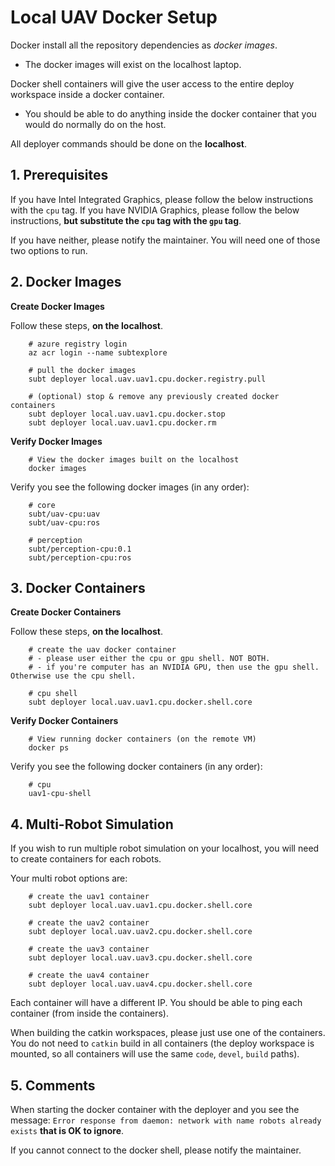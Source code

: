 # Local UAV Docker Setup

Docker install all the repository dependencies as *docker images*.

- The docker images will exist on the localhost laptop.

Docker shell containers will give the user access to the entire deploy workspace inside a docker container.

- You should be able to do anything inside the docker container that you would do normally do on the host.

All deployer commands should be done on the **localhost**.

## 1. Prerequisites

If you have Intel Integrated Graphics, please follow the below instructions with the `cpu` tag.
If you have NVIDIA Graphics, please follow the below instructions, **but substitute the `cpu` tag with the `gpu` tag**.

If you have neither, please notify the maintainer. You will need one of those two options to run.

## 2. Docker Images

**Create Docker Images**

Follow these steps, **on the localhost**.

        # azure registry login
        az acr login --name subtexplore

        # pull the docker images
        subt deployer local.uav.uav1.cpu.docker.registry.pull

        # (optional) stop & remove any previously created docker containers
        subt deployer local.uav.uav1.cpu.docker.stop
        subt deployer local.uav.uav1.cpu.docker.rm

**Verify Docker Images**

        # View the docker images built on the localhost
        docker images

Verify you see the following docker images (in any order):

        # core
        subt/uav-cpu:uav
        subt/uav-cpu:ros

        # perception
        subt/perception-cpu:0.1
        subt/perception-cpu:ros

## 3. Docker Containers

**Create Docker Containers**

Follow these steps, **on the localhost**.

        # create the uav docker container
        # - please user either the cpu or gpu shell. NOT BOTH.
        # - if you're computer has an NVIDIA GPU, then use the gpu shell. Otherwise use the cpu shell.

        # cpu shell
        subt deployer local.uav.uav1.cpu.docker.shell.core

**Verify Docker Containers**

        # View running docker containers (on the remote VM)
        docker ps

Verify you see the following docker containers (in any order):

        # cpu
        uav1-cpu-shell

## 4. Multi-Robot Simulation

If you wish to run multiple robot simulation on your localhost, you will need to create containers for each robots.

Your multi robot options are:

        # create the uav1 container
        subt deployer local.uav.uav1.cpu.docker.shell.core

        # create the uav2 container
        subt deployer local.uav.uav2.cpu.docker.shell.core

        # create the uav3 container
        subt deployer local.uav.uav3.cpu.docker.shell.core

        # create the uav4 container
        subt deployer local.uav.uav4.cpu.docker.shell.core

Each container will have a different IP. You should be able to ping each container (from inside the containers).

When building the catkin workspaces, please just use one of the containers. You do not need to `catkin` build in all containers (the deploy workspace is mounted, so all containers will use the same `code`, `devel`, `build` paths).

## 5. Comments

When starting the docker container with the deployer and you see the message: `Error response from daemon: network with name robots already exists` **that is OK to ignore**.

If you cannot connect to the docker shell, please notify the maintainer.

